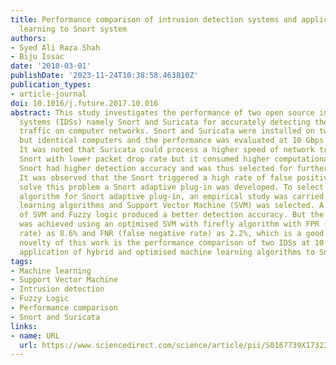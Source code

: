 ```yaml
---
title: Performance comparison of intrusion detection systems and application of machine
  learning to Snort system
authors:
- Syed Ali Raza Shah
- Biju Issac
date: '2018-03-01'
publishDate: '2023-11-24T10:38:58.463810Z'
publication_types:
- article-journal
doi: 10.1016/j.future.2017.10.016
abstract: This study investigates the performance of two open source intrusion detection
  systems (IDSs) namely Snort and Suricata for accurately detecting the malicious
  traffic on computer networks. Snort and Suricata were installed on two different
  but identical computers and the performance was evaluated at 10 Gbps network speed.
  It was noted that Suricata could process a higher speed of network traffic than
  Snort with lower packet drop rate but it consumed higher computational resources.
  Snort had higher detection accuracy and was thus selected for further experiments.
  It was observed that the Snort triggered a high rate of false positive alarms. To
  solve this problem a Snort adaptive plug-in was developed. To select the best performing
  algorithm for Snort adaptive plug-in, an empirical study was carried out with different
  learning algorithms and Support Vector Machine (SVM) was selected. A hybrid version
  of SVM and Fuzzy logic produced a better detection accuracy. But the best result
  was achieved using an optimised SVM with firefly algorithm with FPR (false positive
  rate) as 8.6% and FNR (false negative rate) as 2.2%, which is a good result. The
  novelty of this work is the performance comparison of two IDSs at 10 Gbps and the
  application of hybrid and optimised machine learning algorithms to Snort.
tags:
- Machine learning
- Support Vector Machine
- Intrusion detection
- Fuzzy Logic
- Performance comparison
- Snort and Suricata
links:
- name: URL
  url: https://www.sciencedirect.com/science/article/pii/S0167739X17323178
---
```


